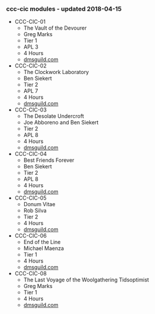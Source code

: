 ### ccc-cic modules - updated 2018-04-15
* CCC-CIC-01
    * The Vault of the Devourer
    * Greg Marks
    * Tier 1
    * APL 3
    * 4 Hours
    * [dmsguild.com](http://www.dmsguild.com/product/199826/CCCCIC01-The-Vault-of-the-Devourer?affiliate_id=757342)
* CCC-CIC-02
    * The Clockwork Laboratory
    * Ben Siekert
    * Tier 2
    * APL 7
    * 4 Hours
    * [dmsguild.com](http://www.dmsguild.com/product/207980/CCCCIC02-The-Clockwork-Laboratory?affiliate_id=757342)
* CCC-CIC-03
    * The Desolate Undercroft
    * Joe Abboreno and Ben Siekert
    * Tier 2
    * APL 8
    * 4 Hours
    * [dmsguild.com](http://www.dmsguild.com/product/207993/CCCCIC03-The-Desolate-Undercroft?affiliate_id=757342)
* CCC-CIC-04
    * Best Friends Forever
    * Ben Siekert
    * Tier 2
    * APL 8
    * 4 Hours
    * [dmsguild.com](http://www.dmsguild.com/product/216389/CCCCIC04-Best-Friends-Forever?affiliate_id=757342)
* CCC-CIC-05
    * Donum Vitae
    * Rob Silva
    * Tier 2
    * 4 Hours
    * [dmsguild.com](http://www.dmsguild.com/product/238300/CCCCIC05-Donum-Vitae?affiliate_id=757342)
* CCC-CIC-06
    * End of the Line
    * Michael Maenza
    * Tier 1
    * 4 Hours
    * [dmsguild.com](http://www.dmsguild.com/product/238181/CCCCIC06-End-of-the-Line?affiliate_id=757342)
* CCC-CIC-08
    * The Last Voyage of the Woolgathering Tidsoptimist
    * Greg Marks
    * Tier 1
    * 4 Hours
    * [dmsguild.com](http://www.dmsguild.com/product/238289/CCCCIC08-The-Last-Voyage-of-the-Woolgathering-Tidsoptimist?affiliate_id=757342)
